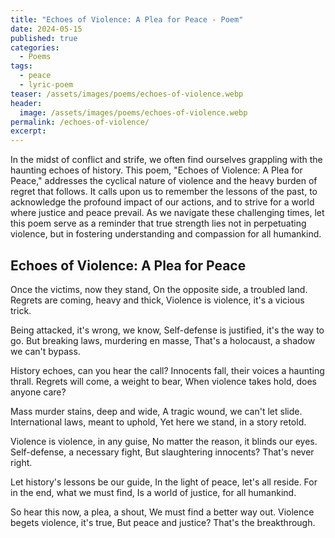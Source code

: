 ```yaml
---
title: "Echoes of Violence: A Plea for Peace - Poem"
date: 2024-05-15
published: true
categories:
  - Poems
tags:
  - peace
  - lyric-poem
teaser: /assets/images/poems/echoes-of-violence.webp
header:
  image: /assets/images/poems/echoes-of-violence.webp
permalink: /echoes-of-violence/
excerpt:
---
```

In the midst of conflict and strife, we often find ourselves grappling with the haunting echoes of history. This poem, "Echoes of Violence: A Plea for Peace," addresses the cyclical nature of violence and the heavy burden of regret that follows. It calls upon us to remember the lessons of the past, to acknowledge the profound impact of our actions, and to strive for a world where justice and peace prevail. As we navigate these challenging times, let this poem serve as a reminder that true strength lies not in perpetuating violence, but in fostering understanding and compassion for all humankind.

## Echoes of Violence: A Plea for Peace

Once the victims, now they stand,
On the opposite side, a troubled land.
Regrets are coming, heavy and thick,
Violence is violence, it's a vicious trick.

Being attacked, it's wrong, we know,
Self-defense is justified, it's the way to go.
But breaking laws, murdering en masse,
That's a holocaust, a shadow we can't bypass.

History echoes, can you hear the call?
Innocents fall, their voices a haunting thrall.
Regrets will come, a weight to bear,
When violence takes hold, does anyone care?

Mass murder stains, deep and wide,
A tragic wound, we can't let slide.
International laws, meant to uphold,
Yet here we stand, in a story retold.

Violence is violence, in any guise,
No matter the reason, it blinds our eyes.
Self-defense, a necessary fight,
But slaughtering innocents? That's never right.

Let history's lessons be our guide,
In the light of peace, let's all reside.
For in the end, what we must find,
Is a world of justice, for all humankind.

So hear this now, a plea, a shout,
We must find a better way out.
Violence begets violence, it's true,
But peace and justice? That's the breakthrough.
